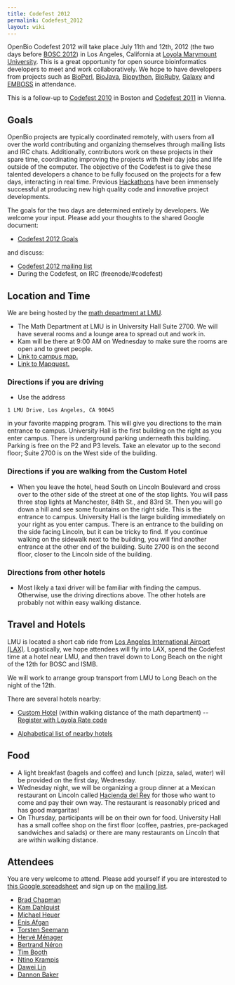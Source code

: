 ```yaml
---
title: Codefest 2012
permalink: Codefest_2012
layout: wiki
---
```


OpenBio Codefest 2012 will take place July 11th and 12th, 2012 (the two
days before [BOSC 2012](BOSC_2012 "wikilink")) in Los Angeles,
California at [Loyola Marymount University](http://www.lmu.edu/). This
is a great opportunity for open source bioinformatics developers to meet
and work collaboratively. We hope to have developers from projects such
as [BioPerl](http://bioperl.org), [BioJava](http://www.biojava.org),
[Biopython](http://biopython.org), [BioRuby](http://www.bioruby.org),
[Galaxy](http://wiki.g2.bx.psu.edu/) and [EMBOSS](http://www.emboss.org)
in attendance.

This is a follow-up to [Codefest 2010](Codefest_2010 "wikilink") in
Boston and [Codefest 2011](Codefest_2011 "wikilink") in Vienna.

## Goals

OpenBio projects are typically coordinated remotely, with users from all
over the world contributing and organizing themselves through mailing
lists and IRC chats. Additionally, contributors work on these projects
in their spare time, coordinating improving the projects with their day
jobs and life outside of the computer. The objective of the Codefest is
to give these talented developers a chance to be fully focused on the
projects for a few days, interacting in real time. Previous
[Hackathons](Hackathons "wikilink") have been immensely successful at
producing new high quality code and innovative project developments.

The goals for the two days are determined entirely by developers. We
welcome your input. Please add your thoughts to the shared Google
document:

- [Codefest 2012
  Goals](https://docs.google.com/document/d/1FhxN06Ub63dkC6wiHCemFBAiM4MGwW8yG47qVqysioc/edit)

and discuss:

- [Codefest 2012 mailing
  list](https://groups.google.com/forum/?fromgroups#!forum/openbio-codefest-2012)
- During the Codefest, on IRC (freenode/#codefest)

## Location and Time

We are being hosted by the [math department at
LMU](http://cse.lmu.edu/department/math/).

- The Math Department at LMU is in University Hall Suite 2700. We will
  have several rooms and a lounge area to spread out and work in.
- Kam will be there at 9:00 AM on Wednesday to make sure the rooms are
  open and to greet people.
- [Link to campus
  map.](http://www.lmu.edu/Assets/WEBADMIN+ONLY+-+Special+Content/Campus+Map+Full+Color.pdf)
- [Link to
  Mapquest.](http://www.mapquest.com/maps?address=1+Lmu+Dr&city=Los+Angeles&state=CA&zipcode=90045&redirect=true)

### Directions if you are driving

- Use the address

`1 LMU Drive, Los Angeles, CA 90045`

  
in your favorite mapping program. This will give you directions to the
main entrance to campus. University Hall is the first building on the
right as you enter campus. There is underground parking underneath this
building. Parking is free on the P2 and P3 levels. Take an elevator up
to the second floor; Suite 2700 is on the West side of the building.

### Directions if you are walking from the Custom Hotel

- When you leave the hotel, head South on Lincoln Boulevard and cross
  over to the other side of the street at one of the stop lights. You
  will pass three stop lights at Manchester, 84th St., and 83rd St. Then
  you will go down a hill and see some fountains on the right side. This
  is the entrance to campus. University Hall is the large building
  immediately on your right as you enter campus. There is an entrance to
  the building on the side facing Lincoln, but it can be tricky to find.
  If you continue walking on the sidewalk next to the building, you will
  find another entrance at the other end of the building. Suite 2700 is
  on the second floor, closer to the Lincoln side of the building.

### Directions from other hotels

- Most likely a taxi driver will be familiar with finding the campus.
  Otherwise, use the driving directions above. The other hotels are
  probably not within easy walking distance.

## Travel and Hotels

LMU is located a short cab ride from [Los Angeles International Airport
(LAX)](http://www.lawa.org/welcomeLAX.aspx). Logistically, we hope
attendees will fly into LAX, spend the Codefest time at a hotel near
LMU, and then travel down to Long Beach on the night of the 12th for
BOSC and ISMB.

We will work to arrange group transport from LMU to Long Beach on the
night of the 12th.

There are several hotels nearby:

- [Custom
  Hotel](http://www.jdvhotels.com/hotels/losangeles/custom_hotel)
  (within walking distance of the math department) -- [Register with
  Loyola Rate
  code](http://reservations.ihotelier.com/crs/indexaccount.cfm?hotelid=75065&languageid=1&identifire=LOYOLA&taid=0&identifier=LOYOLA)

<!-- -->

- [Alphabetical list of nearby
  hotels](http://www.lmu.edu/about/services/bao/Auxiliary_Business_Services/localhotels.htm)

## Food

- A light breakfast (bagels and coffee) and lunch (pizza, salad, water)
  will be provided on the first day, Wednesday.
- Wednesday night, we will be organizing a group dinner at a Mexican
  restaurant on Lincoln called [Hacienda del
  Rey](http://www.yelp.com/biz/hacienda-del-rey-los-angeles) for those
  who want to come and pay their own way. The restaurant is reasonably
  priced and has good margaritas!
- On Thursday, participants will be on their own for food. University
  Hall has a small coffee shop on the first floor (coffee, pastries,
  pre-packaged sandwiches and salads) or there are many restaurants on
  Lincoln that are within walking distance.

## Attendees

You are very welcome to attend. Please add yourself if you are
interested to [this Google
spreadsheet](https://docs.google.com/spreadsheet/ccc?key=0Agxg-o4ZmoZ4dDRWSTdMaE1Qeng3Y1FGN0tvT0t3eGc)
and sign up on the [mailing
list](https://groups.google.com/forum/?fromgroups#!forum/openbio-codefest-2012).

- [Brad Chapman](http://bcbio.wordpress.com/)
- [Kam Dahlquist](http://myweb.lmu.edu/kdahlqui)
- [Michael Heuer](http://www.ohloh.net/accounts/heuermh)
- [Enis Afgan](http://usecloudman.org/enis)
- [Torsten Seemann](http://www.bioinformatics.net.au/)
- [Hervé Ménager](https://projets.pasteur.fr/projects/mobyle/wiki)
- [Bertrand Néron](https://projets.pasteur.fr/projects/mobyle/wiki)
- [Tim Booth](http://nebc.nerc.ac.uk/tools/bio-linux)
- [Ntino Krampis](http://www.jcvi.org/cms/about/bios/kkrampis/)
- [Dawei Lin](http://bioinformaticscore.blogspot.com/)
- [Dannon Baker](http://usegalaxy.org)
